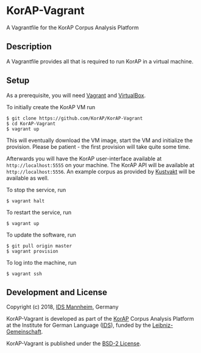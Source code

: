 # KorAP-Vagrant

A Vagrantfile for the KorAP Corpus Analysis Platform

## Description

A Vagrantfile provides all that is required to run KorAP
in a virtual machine.

## Setup

As a prerequisite, you will need [Vagrant](https://www.vagrantup.com/)
and [VirtualBox](https://www.virtualbox.org/).

To initially create the KorAP VM run

```
$ git clone https://github.com/KorAP/KorAP-Vagrant
$ cd KorAP-Vagrant
$ vagrant up
```

This will eventually download the VM image, start the VM and
initialize the provision.
Please be patient - the first provision will take quite some time.

Afterwards you will have the KorAP user-interface available at
```http://localhost:5555``` on your machine.
The KorAP API will be available at
```http://localhost:5556```.
An example corpus as provided by [Kustvakt](https://github.com/KorAP/Kustvakt/)
will be available as well.

To stop the service, run

```
$ vagrant halt
```

To restart the service, run

```
$ vagrant up
```

To update the software, run

```
$ git pull origin master
$ vagrant provision
```

To log into the machine, run

```
$ vagrant ssh
```

## Development and License

Copyright (c) 2018, [IDS Mannheim](http://ids-mannheim.de/), Germany

KorAP-Vagrant is developed as part of the [KorAP](http://korap.ids-mannheim.de/)
Corpus Analysis Platform at the Institute for German Language
([IDS](http://ids-mannheim.de/)),
funded by the
[Leibniz-Gemeinschaft](http://www.leibniz-gemeinschaft.de/en/about-us/leibniz-competition/projekte-2011/2011-funding-line-2/).

KorAP-Vagrant is published under the
[BSD-2 License](https://raw.githubusercontent.com/KorAP/KorAP-Vagrant/master/LICENSE).
